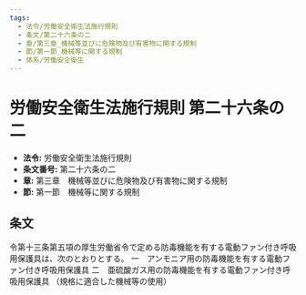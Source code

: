 ```yaml
---
tags:
  - 法令/労働安全衛生法施行規則
  - 条文/第二十六条の二
  - 章/第三章_機械等並びに危険物及び有害物に関する規制
  - 節/第一節_機械等に関する規制
  - 体系/労働安全衛生
---
```

# 労働安全衛生法施行規則 第二十六条の二

- **法令:** 労働安全衛生法施行規則
- **条文番号:** 第二十六条の二
- **章:** 第三章　機械等並びに危険物及び有害物に関する規制
- **節:** 第一節　機械等に関する規制

## 条文
令第十三条第五項の厚生労働省令で定める防毒機能を有する電動ファン付き呼吸用保護具は、次のとおりとする。
一　アンモニア用の防毒機能を有する電動ファン付き呼吸用保護具
二　亜硫酸ガス用の防毒機能を有する電動ファン付き呼吸用保護具
（規格に適合した機械等の使用）

